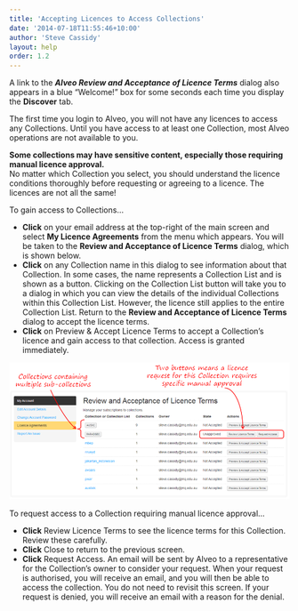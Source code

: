 ```yaml
---
title: 'Accepting Licences to Access Collections'
date: '2014-07-18T11:55:46+10:00'
author: 'Steve Cassidy'
layout: help
order: 1.2
---
```


A link to the ***Alveo Review and Acceptance of Licence Terms*** dialog also appears in a blue “Welcome!” box for some seconds each time you display the **Discover** tab.

The first time you login to Alveo, you will not have any licences to access any Collections. Until you have access to at least one Collection, most Alveo operations are not available to you.

**Some collections may have sensitive content, especially those requiring manual licence approval.**  
No matter which Collection you select, you should understand the licence conditions thoroughly before requesting or agreeing to a licence. The licences are not all the same! 

To gain access to Collections…

- **Click** on your email address at the top-right of the main screen and select **My Licence Agreements** from the menu which appears. You will be taken to the **Review and Acceptance of Licence Terms** dialog, which is shown below.
- **Click** on any Collection name in this dialog to see information about that Collection. In some cases, the name represents a Collection List and is shown as a button. Clicking on the Collection List button will take you to a dialog in which you can view the details of the individual Collections within this Collection List. However, the licence still applies to the entire Collection List. Return to the **Review and Acceptance of Licence Terms** dialog to accept the licence terms.
- **Click** on Preview &amp; Accept Licence Terms to accept a Collection’s licence and gain access to that collection. Access is granted immediately.

![RequestCollectionAccess](/assets/files/2014/07/RequestCollectionAccess.png)

To request access to a Collection requiring manual licence approval…

- **Click** Review Licence Terms to see the licence terms for this Collection. Review these carefully.
- **Click** Close to return to the previous screen.
- **Click** Request Access. An email will be sent by Alveo to a representative for the Collection’s owner to consider your request. When your request is authorised, you will receive an email, and you will then be able to access the collection. You do not need to revisit this screen. If your request is denied, you will receive an email with a reason for the denial.